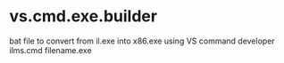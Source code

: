 # vs.cmd.exe.builder

bat file to convert from il.exe into x86.exe using VS command developer
ilms.cmd filename.exe

